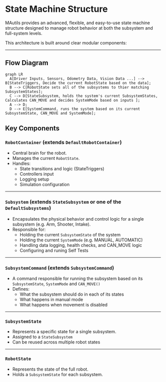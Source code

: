 # State Machine Structure

MAutils provides an advanced, flexible, and easy-to-use state machine structure designed to manage robot behavior at both the subsystem and full-system levels.

This architecture is built around clear modular components:

---

## Flow Diagram

``` mermaid
graph LR
  A[Driver Inputs, Sensors, Odometry Data, Vision Data ...] --> B[StateTriggers, Decide the current RobotState based on the data];
  B --> C[RobotState sets all of the subsystems to thier matching SubsystemStates];
  C --> D[StateSubsystem, holds the system's current SubsystemStates, Calculates CAN_MOVE and decides SystemMode based on inputs ];
  A --> D;
  D --> E[SystemCommand, runs the system based on its current SubsystemState, CAN_MOVE and SystemMode];
```
##  Key Components

### `RobotContainer` (extends `DefaultRobotContainer`)

* Central brain for the robot.
* Manages the current `RobotState`.
* Handles:
    * State transitions and logic (StateTriggers)
    * Controllers input
    * Logging setup
    * Simulation configuration 

---

### `Subsystem` (extends `StateSubsystem` or one of the `DefaultSubsystems`)

* Encapsulates the physical behavior and control logic for a single subsystem (e.g. Arm, Shooter, Intake).
* Responsible for:
    * Holding the current `SubsystemState` of the system
    * Holding the current `SystemMode` (e.g. MANUAL, AUTOMATIC)
    * Handling data logging, health checks, and CAN\_MOVE logic
    * Configuring and runing Self Tests

---

### `SubsystemCommand` (extends `SubsystemCommand`)

* A command responsible for running the subsystem based on its `SubsystemState`, `SystemMode` and `CAN_MOVE()`
* Defines:
    * What the subsystem should do in each of its states
    * What happens in manual mode
    * What happens when movement is disabled

---

### `SubsystemState`

* Represents a specific state for a single subsystem.
* Assigned to a `StateSubsystem`
* Can be reused across multiple robot states

---

### `RobotState`

* Represents the state of the full robot.
* Holds a `SubsystemState` for each subsystem.

